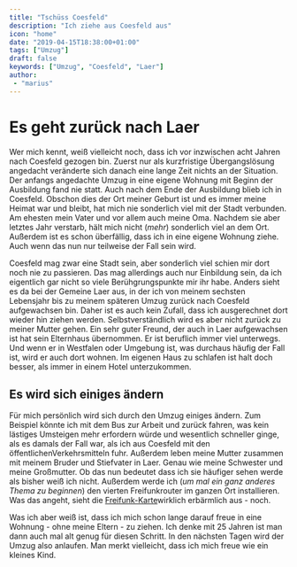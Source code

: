 ```yaml
---
title: "Tschüss Coesfeld"
description: "Ich ziehe aus Coesfeld aus"
icon: "home"
date: "2019-04-15T18:38:00+01:00"
tags: ["Umzug"]
draft: false
keywords: ["Umzug", "Coesfeld", "Laer"]
author:
 - "marius"
---
```


# Es geht zurück nach Laer
Wer mich kennt, weiß vielleicht noch, dass ich vor inzwischen acht Jahren nach Coesfeld gezogen bin. Zuerst nur als kurzfristige Übergangslösung angedacht veränderte sich danach eine lange Zeit nichts an der Situation. Der anfangs angedachte Umzug in eine eigene Wohnung mit Beginn der Ausbildung fand nie statt. Auch nach dem Ende der Ausbildung blieb ich in Coesfeld. Obschon dies der Ort meiner Geburt ist und es immer meine Heimat war und bleibt, hat mich nie sonderlich viel mit der Stadt verbunden. Am ehesten mein Vater und vor allem auch meine Oma. Nachdem sie aber letztes Jahr verstarb, hält mich nicht (_mehr_) sonderlich viel an dem Ort. Außerdem ist es schon überfällig, dass ich in eine eigene Wohnung ziehe. Auch wenn das nun nur teilweise der Fall sein wird.

Coesfeld mag zwar eine Stadt sein, aber sonderlich viel schien mir dort noch nie zu passieren. Das mag allerdings auch nur Einbildung sein, da ich eigentlich gar nicht so viele Berühgrungspunkte mir ihr habe. Anders sieht es da bei der Gemeine Laer aus, in der ich von meinem sechsten Lebensjahr bis zu meinem späteren Umzug zurück nach Coesfeld aufgewachsen bin. Daher ist es auch kein Zufall, dass ich ausgerechnet dort wieder hin ziehen werden. Selbstverständlich wird es aber nicht zurück zu meiner Mutter gehen. Ein sehr guter Freund, der auch in Laer aufgewachsen ist hat sein Elternhaus übernommen. Er ist beruflich immer viel unterwegs. Und wenn er in Westfalen oder Umgebung ist, was durchaus häufig der Fall ist, wird er auch dort wohnen. Im eigenen Haus zu schlafen ist halt doch besser, als immer in einem Hotel unterzukommen.

## Es wird sich einiges ändern
Für mich persönlich wird sich durch den Umzug einiges ändern. Zum Beispiel könnte ich mit dem Bus zur Arbeit und zurück fahren, was kein lästiges Umsteigen mehr erfordern würde und wesentlich schneller ginge, als es damals der Fall war, als ich aus Coesfeld mit den öffentlichenVerkehrsmitteln fuhr. Außerdem leben meine Mutter zusammen mit meinem Bruder und Stiefvater in Laer. Genau wie meine Schwester und meine Großmutter. Ob das nun bedeutet dass ich sie häufiger sehen werde als bisher weiß ich nicht. Außerdem werde ich (_um mal ein ganz anderes Thema zu beginnen_) den vierten Freifunkrouter im ganzen Ort installieren. Was das angeht, sieht die [Freifunk-Karte](https://karte.freifunk-muensterland.de/map29/)wirklich erbärmlich aus - noch.

Was ich aber weiß ist, dass ich mich schon lange darauf freue in eine Wohnung - ohne meine Eltern - zu ziehen. Ich denke mit 25 Jahren ist man dann auch mal alt genug für diesen Schritt. In den nächsten Tagen wird der Umzug also anlaufen. Man merkt vielleicht, dass ich mich freue wie ein kleines Kind.
